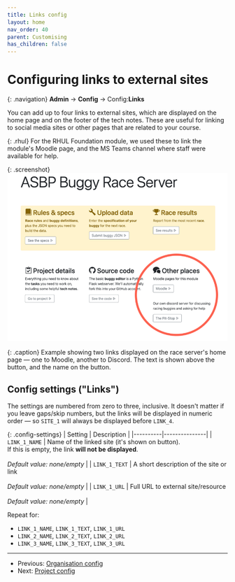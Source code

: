 ```yaml
---
title: Links config
layout: home
nav_order: 40
parent: Customising
has_children: false
---
```



# Configuring links to external sites

{: .navigation}
**Admin** → **Config** → Config:**Links**

You can add up to four links to external sites, which are displayed on the
home page and on the footer of the tech notes. These are useful for linking to
social media sites or other pages that are related to your course.

{: .rhul}
For the RHUL Foundation module, we used these to link the module's Moodle page,
and the MS Teams channel where staff were available for help.


{: .screenshot}
![Screenshot showing two external links](/docs/img/screenshots/links-example.png)

{: .caption}
Example showing two links displayed on the race server's home page — one to
Moodle, another to Discord. The text is shown above the button, and the name on
the button.

## Config settings ("Links")

The settings are numbered from zero to three, inclusive. It doesn't matter if
you leave gaps/skip numbers, but the links will be displayed in numeric order —
so `SITE_1` will always be displayed before `LINK_4`.



{: .config-settings}
| Setting  | Description   |
|----------|---------------|
| `LINK_1_NAME` | Name of the linked site (it's shown on button).<br>If this is empty, the link **will not be displayed**.  <br><br> _Default value:_ _none/empty_ |
| `LINK_1_TEXT` | A short description of the site or link  <br><br> _Default value:_ _none/empty_ |
| `LINK_1_URL` | Full URL to external site/resource  <br><br> _Default value:_ _none/empty_ |

Repeat for:

* `LINK_1_NAME`, `LINK_1_TEXT`, `LINK_1_URL`
* `LINK_2_NAME`, `LINK_2_TEXT`, `LINK_2_URL`
* `LINK_3_NAME`, `LINK_3_TEXT`, `LINK_3_URL`


---
 * Previous: [Organisation config](org)
 * Next: [Project config](project)